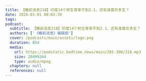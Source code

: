 ```yaml
---
title: 【睡前消息218】印度14个邦生育率不到2.1，还有谁喜欢多生？
date: 2020-01-01 00:03:39
tags:
podcast:
  subtitle: 【睡前消息218】印度14个邦生育率不到2.1，还有谁喜欢多生？
  authors: ['《睡前消息》编辑部']
  cover: /podcasts/main/assets/logo.png
  duration: 854
  media:
    url: https://podstatic.bedtime.news/main/201-300/218.mp3
    size: 20499264
    type: audio/mpeg
  chapters: null
  references: null
---
```

